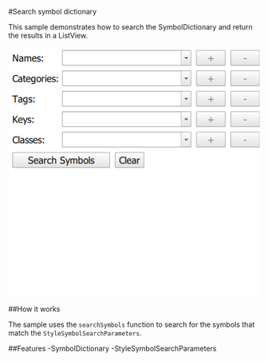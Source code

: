 #Search symbol dictionary

This sample demonstrates how to search the SymbolDictionary and return the results in a ListView.

![](screenshot.png)

##How it works

The sample uses the `searchSymbols` function to search for the symbols that match the `StyleSymbolSearchParameters`.

##Features
-SymbolDictionary
-StyleSymbolSearchParameters
